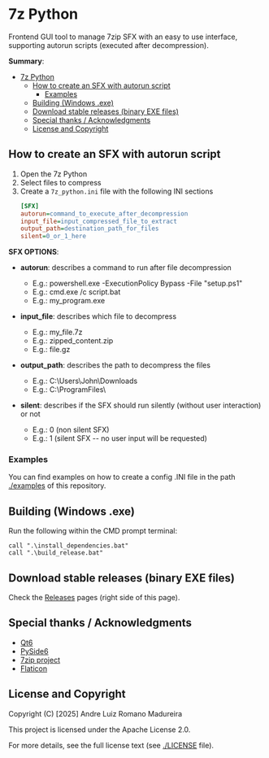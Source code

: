 # 7z Python

Frontend GUI tool to manage 7zip SFX with an easy to use interface, supporting autorun scripts (executed after decompression).

**Summary**:
- [7z Python](#7z-python)
  - [How to create an SFX with autorun script](#how-to-create-an-sfx-with-autorun-script)
    - [Examples](#examples)
  - [Building (Windows .exe)](#building-windows-exe)
  - [Download stable releases (binary EXE files)](#download-stable-releases-binary-exe-files)
  - [Special thanks / Acknowledgments](#special-thanks--acknowledgments)
  - [License and Copyright](#license-and-copyright)


## How to create an SFX with autorun script

1. Open the 7z Python
2. Select files to compress
3. Create a ``7z_python.ini`` file with the following INI sections
   ```ini
   [SFX]   
   autorun=command_to_execute_after_decompression
   input_file=input_compressed_file_to_extract
   output_path=destination_path_for_files
   silent=0_or_1_here
   ```

**SFX OPTIONS**:

- **autorun**: describes a command to run after file decompression
  - E.g.: powershell.exe -ExecutionPolicy Bypass -File "setup.ps1"
  - E.g.: cmd.exe /c script.bat
  - E.g.: my_program.exe

- **input_file**: describes which file to decompress
  - E.g.: my_file.7z
  - E.g.: zipped_content.zip
  - E.g.: file.gz

- **output_path**: describes the path to decompress the files
  - E.g.: C:\Users\John\Downloads
  - E.g.: C:\ProgramFiles\

- **silent**: describes if the SFX should run silently (without user interaction) or not
  - E.g.: 0 (non silent SFX)
  - E.g.: 1 (silent SFX -- no user input will be requested)

### Examples

You can find examples on how to create a config .INI file in the path [./examples](./examples/) of this repository.

## Building (Windows .exe)

Run the following within the CMD prompt terminal:
```batch
call ".\install_dependencies.bat"
call ".\build_release.bat"
```

## Download stable releases (binary EXE files)

Check the [Releases](https://github.com/andre-romano/7z_python/releases/) pages (right side of this page).

## Special thanks / Acknowledgments

- [Qt6](https://www.qt.io/)
- [PySide6](https://doc.qt.io/qtforpython-6/)
- [7zip project](https://www.7-zip.org/)
- [Flaticon](https://www.flaticon.com/)

## License and Copyright

Copyright (C) [2025] Andre Luiz Romano Madureira

This project is licensed under the Apache License 2.0.  

For more details, see the full license text (see [./LICENSE](./LICENSE) file).